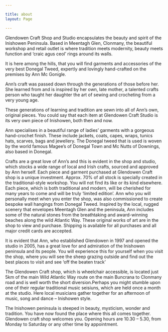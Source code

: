 ```yaml
---

title: about
layout: Page

---
```


Glendowen Craft Shop and Studio encapsulates the beauty and spirit of the Inishowen Peninsula.  Based in Meentagh Glen, Clonmany, the beautiful workshop and retail outlet is where tradition meets modernity, beauty meets function and ‘craic agus ceol’ rings around its walls.

It is here among the hills, that you will find garments and accessories of the very best Donegal Tweed, expertly and lovingly hand-crafted on the premises by Ann Mc Gonigle.

Ann’s craft was passed down through the generations of those before her.  She learned from and is inspired by her own,  late mother, a talented crafts person who taught her daughter the art of sewing and crocheting from a very young age.

These generations of learning and tradition are sewn into all of Ann’s own, original pieces.  You could say that each item at Glendowen Craft Studio is its very own piece of Inishowen, both then and now.

Ann specialises in a beautiful range of ladies’ garments with a gorgeous hand-crochet finish.  These include jackets, coats, capes, wraps, tunics hats, scarves,  bags and jewellery.  The Donegal tweed that is used is woven by the world famous Magee’s of Donegal Town and Mc Nutts of Downings, also based in Donegal.

Crafts are a great love of Ann’s and this is evident in the shop and studio, which stocks a wide range of local and Irish crafts, sourced and approved by Ann herself.  Each piece and garment purchased at Glendowen Craft shop is a unique investment.  Approx. 70% of all stock is specially created in the traditional-style workshop.  You will not find its like or its kind elsewhere.  Each piece, which is both traditional and modern, will be cherished for many years to come and will be truly ‘limited edition’.
Ann who you will personally meet when you enter the shop, was also commissioned to create bespoke wall hangings from Donegal Tweed.  Inspired by the local, rugged scenery that envelopes Meentagh Glen and the peninsula, Ann includes some of the natural stones from the breathtaking and award-winning beaches along the wild Atlantic Way.  These original works of art are in the shop to view and purchase.  Shipping is available for all purchases and all major credit cards are accepted.

It is evident that Ann, who established Glendowen in 1997 and opened the studio in 2005, has a great love for and admiration of the Inishowen peninsula and its people.  You will experience this for yourself when you visit the shop, where you will see the sheep grazing outside and find out the best places to visit and see ‘off the beaten track’

The Glendowen Craft shop, which is wheelchair accessible, is located just 5km of the main Wild Atlantic Way route on the main Buncrana to Clonmany road and is well worth the short diversion.Perhaps you might stumble upon one of their regular traditional music seisiuns, which are held once a month at the studio.  Here local musicians gather together for an afternoon of music, song and dance – Inishowen style.

The Inishowen peninsula is steeped in beauty, mysticism, wonder and tradition.  You have  now found the place where this all comes together.  Glendowen craft shop welcomes you.  Opening hours are 10.30  – 5.30, from Monday to Saturday or any other time by appointment.